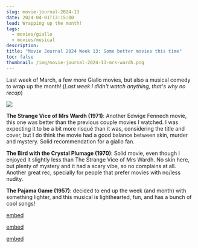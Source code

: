 ```yaml
---
slug: movie-journal-2024-13
date: 2024-04-01T13:15:00
lead: Wrapping up the month!
tags:
  - movies/giallo
  - movies/musical
description: 
title: "Movie Journal 2024 Week 13: Some better movies this time"
toc: false
thumbnail: /img/movie-journal-2024-13-mrs-wardh.png
---
```

Last week of March, a few more Giallo movies, but also a musical comedy to wrap up the month! (*Last week I didn't watch anything, that's why no recap*)

![](/img/movie-journal-2024-13-mrs-wardh.png)

**The Strange Vice of Mrs Wardh (1971)**: Another Edwige Fennech movie, this one was better than the previous couple movies I watched. I was expecting it to be a bit more risqué than it was, considering the title and cover, but I do think the movie had a good balance between skin, murder and mystery. Solid recommendation for a giallo fan.

**The Bird with the Crystal Plumage (1970)**: Solid movie, even though I enjoyed it slightly less than The Strange Vice of Mrs Wardh. No skin here, but plenty of mystery and it had a scary vibe, so no complains at all. Another great rec, specially for people that prefer movies with no/less nudity.

**The Pajama Game (1957)**: decided to end up the week (and month) with something lighter, and this musical is lighthearted, fun, and has a bunch of cool songs!

[embed](https://www.themoviedb.org/movie/30903-lo-strano-vizio-della-signora-wardh)

[embed](https://www.themoviedb.org/movie/20345-l-uccello-dalle-piume-di-cristallo)

[embed](https://www.themoviedb.org/movie/40867-the-pajama-game)